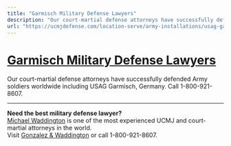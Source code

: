 ```yaml
---
title: "Garmisch Military Defense Lawyers"
description: "Our court-martial defense attorneys have successfully defended Army soldiers worldwide including USAG Garmisch, Germany. Call 1-800-921-8607. "
url: "https://ucmjdefense.com/location-serve/army-installations/usag-garmisch-military-defense-lawyers.html"
---
```


# [Garmisch Military Defense Lawyers](https://ucmjdefense.com/location-serve/army-installations/usag-garmisch-military-defense-lawyers.html)

Our court-martial defense attorneys have successfully defended Army soldiers worldwide including USAG Garmisch, Germany. Call 1-800-921-8607. 

---

**Need the best military defense lawyer?**  
[Michael Waddington](https://ucmjdefense.com/attorneys/michael-stewart-waddington-partner.html) is one of the most experienced UCMJ and court-martial attorneys in the world.  
Visit [Gonzalez & Waddington](https://ucmjdefense.com) or call 1-800-921-8607.

